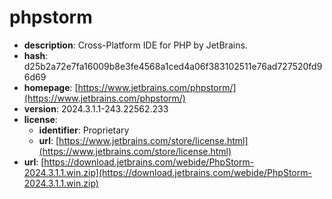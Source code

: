 # phpstorm

- **description**: Cross-Platform IDE for PHP by JetBrains.
- **hash**: d25b2a72e7fa16009b8e3fe4568a1ced4a06f383102511e76ad727520fd96d69
- **homepage**: [https://www.jetbrains.com/phpstorm/](https://www.jetbrains.com/phpstorm/)
- **version**: 2024.3.1.1-243.22562.233
- **license**:
  - **identifier**: Proprietary
  - **url**: [https://www.jetbrains.com/store/license.html](https://www.jetbrains.com/store/license.html)
- **url**: [https://download.jetbrains.com/webide/PhpStorm-2024.3.1.1.win.zip](https://download.jetbrains.com/webide/PhpStorm-2024.3.1.1.win.zip)

